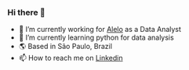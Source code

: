 ### Hi there 👋

- 🔭 I’m currently working for [Alelo](https://www.alelo.com.br/) as a Data Analyst
- 🌱 I’m currently learning python for data analysis
- 🌎 Based in São Paulo, Brazil
- 📫 How to reach me on [Linkedin](https://www.linkedin.com/in/ynaraoliveira/)
